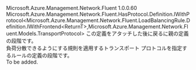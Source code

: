 <Type Name="IWithProtocol&lt;ReturnT&gt;" FullName="Microsoft.Azure.Management.Network.Fluent.LoadBalancingRule.Definition.IWithProtocol&lt;ReturnT&gt;">
  <TypeSignature Language="C#" Value="public interface IWithProtocol&lt;ReturnT&gt; : Microsoft.Azure.Management.Network.Fluent.HasProtocol.Definition.IWithProtocol&lt;Microsoft.Azure.Management.Network.Fluent.LoadBalancingRule.Definition.IWithFrontend&lt;ReturnT&gt;,Microsoft.Azure.Management.Network.Fluent.Models.TransportProtocol&gt;" />
  <TypeSignature Language="ILAsm" Value=".class public interface auto ansi abstract IWithProtocol`1&lt;ReturnT&gt; implements class Microsoft.Azure.Management.Network.Fluent.HasProtocol.Definition.IWithProtocol`2&lt;class Microsoft.Azure.Management.Network.Fluent.LoadBalancingRule.Definition.IWithFrontend`1&lt;!ReturnT&gt;, class Microsoft.Azure.Management.Network.Fluent.Models.TransportProtocol&gt;" />
  <TypeSignature Language="DocId" Value="T:Microsoft.Azure.Management.Network.Fluent.LoadBalancingRule.Definition.IWithProtocol`1" />
  <TypeSignature Language="VB.NET" Value="Public Interface IWithProtocol(Of ReturnT)&#xA;Implements IWithProtocol(Of IWithFrontend(Of ReturnT), TransportProtocol)" />
  <TypeSignature Language="F#" Value="type IWithProtocol&lt;'ReturnT&gt; = interface&#xA;    interface IWithProtocol&lt;IWithFrontend&lt;'ReturnT&gt;, TransportProtocol&gt;" />
  <AssemblyInfo>
    <AssemblyName>Microsoft.Azure.Management.Network.Fluent</AssemblyName>
    <AssemblyVersion>1.0.0.60</AssemblyVersion>
  </AssemblyInfo>
  <TypeParameters>
    <TypeParameter Name="ParentT" />
  </TypeParameters>
  <Interfaces>
    <Interface>
      <InterfaceName>Microsoft.Azure.Management.Network.Fluent.HasProtocol.Definition.IWithProtocol&lt;Microsoft.Azure.Management.Network.Fluent.LoadBalancingRule.Definition.IWithFrontend&lt;ReturnT&gt;,Microsoft.Azure.Management.Network.Fluent.Models.TransportProtocol&gt;</InterfaceName>
    </Interface>
  </Interfaces>
  <Docs>
    <typeparam name="ReturnT">この定義をアタッチした後に戻るに親の定義の段階です。</typeparam>
    <summary>
            負荷分散できるようにする規則を適用するトランスポート プロトコルを指定するルールの定義の段階です。
            </summary>
    <remarks>To be added.</remarks>
  </Docs>
  <Members />
</Type>
